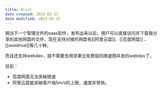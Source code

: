 ```yaml
---
title: Alist
date created: 2023-03-27
date modified: 2023-03-27
---
```


相当于一个管理文件的saas软件，发布出来以后，用户可以直接访问并下载我分享的其他网盘的文件，现在支持对接的网盘有[[阿里云盘]]、[[百度网盘]] 、[[onedrive]]等几十种。


而且还支持webdav，就不需要去用坚果云免费版的限速限并发的webdav了。

目前：
- 百度网盘无法突破限速
- 阿里云盘能突破客户端5m/s的上限，速度非常快。